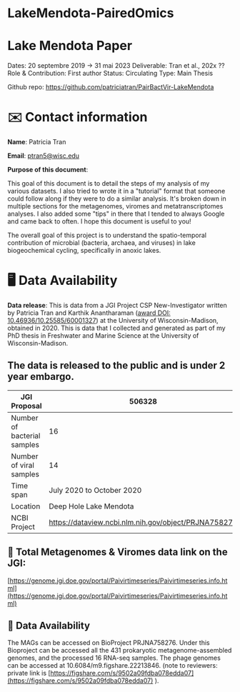 # LakeMendota-PairedOmics

# Lake Mendota Paper

Dates: 20 septembre 2019 → 31 mai 2023
Deliverable: Tran et al., 202x ??
Role & Contribution: First author
Status: Circulating
Type: Main Thesis

Github repo: https://github.com/patriciatran/PairBactVir-LakeMendota

# ✉️ Contact information

**Name**: Patricia Tran

**Email**: [ptran5@wisc.edu](mailto:ptran5@wisc.edu)

**Purpose of this document**:

This goal of this document is to detail the steps of my analysis of my various datasets. I also tried to wrote it in a "tutorial" format that someone could follow along if they were to do a similar analysis. It's broken down in multiple sections for the metagenomes, viromes and metatranscriptomes analyses. I also added some "tips" in there that I tended to always Google and came back to often. I hope this document is useful to you!

The overall goal of this project is to understand the spatio-temporal contribution of microbial (bacteria, archaea, and viruses) in lake biogeochemical cycling, specifically in anoxic lakes.

# 🖥️ Data Availability

**Data release**: This is data from a JGI Project CSP New-Investigator written by Patricia Tran and Karthik Anantharaman ([award DOI: 10.46936/10.25585/60001327](https://www.osti.gov/award-doi-service/biblio/10.46936/10.25585/60001327)) at the University of Wisconsin-Madison, obtained in 2020. This is data that I collected and generated as part of my PhD thesis in Freshwater and Marine Science at the University of Wisconsin-Madison. 

## The data is released to the public and is under 2 year embargo.

| JGI Proposal | 506328 |
| --- | --- |
| Number of bacterial samples | 16 |
| Number of viral samples | 14 |
| Time span  | July 2020 to October 2020 |
| Location | Deep Hole Lake Mendota |
| NCBI Project | https://dataview.ncbi.nlm.nih.gov/object/PRJNA758276 |

## 🧬 Total Metagenomes & Viromes data link on the JGI:

[https://genome.jgi.doe.gov/portal/Paivirtimeseries/Paivirtimeseries.info.html](https://genome.jgi.doe.gov/portal/Paivirtimeseries/Paivirtimeseries.info.html)

## 🧬 Data Availability

The MAGs can be accessed on BioProject PRJNA758276. Under this Bioproject can be accessed all the 431 prokaryotic metagenome-assembled genomes, and the processed 16 RNA-seq samples. The phage genomes can be accessed at 10.6084/m9.figshare.22213846. (note to reviewers: private link is [https://figshare.com/s/9502a09fdba078edda07](https://figshare.com/s/9502a09fdba078edda07) ). 
